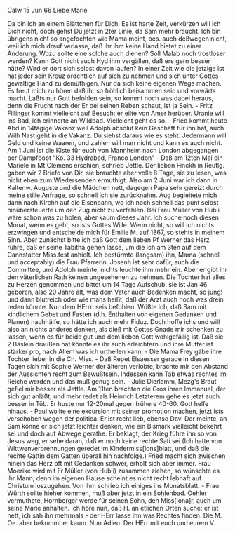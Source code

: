  Calw 15 Jun 66
Liebe Marie

Da bin ich an einem Blättchen für Dich. Es ist harte Zeit, verkürzen will ich Dich nicht, doch gehst Du jetzt in 2ter Linie, da Sam mehr braucht. Ich bin übrigens nicht so angefochten wie Mama meint, bes. auch deßwegen nicht, weil ich mich drauf verlasse, daß ihr ihm keine Hand bietet zu einer Änderung. Wozu sollte eine solche auch dienen? Soll Malab noch trostloser werden? Kann Gott nicht auch Hyd ihm vergällen, daß ers gern besser hätte? Wird er dort sich selbst davon laufen? In einer Zeit wie die jetzige ist hat jeder sein Kreuz ordentlich auf sich zu nehmen und sich unter Gottes gewaltige Hand zu demüthigen. Nur da sich keine eigenen Wege machen. Es freut mich zu hören daß ihr so fröhlich beisammen seid und vorwärts macht. Laßts nur Gott befohlen sein, so kommt noch was dabei heraus, denn die Frucht nach der Er bei seinen Reben schaut, ist ja Sein. - Fritz Fillinger kommt vielleicht auf Besuch; er eilte von Amer herüber. Uranie will ins Bad, ich erinnerte an Wildbad. Vielleicht geht es so. - Fried kommt heute Abd in 14tägige Vakanz weil Adolph absolut kein Geschäft für ihn hat, auch Wilh Nast geht in die Vakanz. Du siehst daraus wie es steht. Jedermann will Geld und keine Waaren, und zahlen will man nicht und kann es auch nicht. Am 1 Juni ist die Kiste für euch von Mannheim nach London abgegangen per Dampfboot "Ko. 33 Hydrabad, Franco London" - Daß am 12ten Mai ein Mariele in Mt Clemens erschien, schrieb Jettle. Der lieben Finckh in Reutlg. gaben wir 2 Briefe von Dir, sie brauchte aber volle 8 Tage, sie zu lesen, was nicht eben zum Wiedersenden ermuthigt. Also am 2 Juni war ich dann in Kaltenw. Auguste und die Mädchen nett, dagegen Papa sehr gereizt durch meine stille Anfrage, so schnell ich sie zurücknahm. Aug begleitete mich dann nach Kirchh auf die Eisenbahn, wo ich noch schnell das punt selbst hinübersteuerte um den Zug nicht zu verfehlen. Bei Frau Müller von Hubli wäre schon was zu holen, aber kaum dieses Jahr. Ich suche noch diesen Monat, wenn es geht, so ists Gottes Wille. Wenn nicht, so will ich nichts erzwingen und entscheide mich für Emilie M. auf 1867, so stehts in meinem Sinn. Aber zunächst bitte ich daß Gott dem lieben Pf Werner das Herz rühre, daß er seine Tabitha gehen lasse, um die ich am 3ten auf dem Cannstatter Miss.fest anhielt. Ich bestürmte (langsam) ihn, Mama (schnell und acceptably) die Frau Pfarrerin. Josenh ist sehr dafür, auch die Committee, und Adolph meinte, nichts leuchte ihm mehr ein. Aber er gibt ihr den väterlichen Rath keinen ungesehenen zu nehmen. Die Tochter hat alles zu Herzen genommen und bittet um 14 Tage Aufschub. sie ist Jan 46 geboren, also 20 Jahre alt, was dem Vater auch Bedenken macht, so jung! und dann blutreich oder wie mans heißt, daß der Arzt auch noch was drein reden könnte. Nun dem HErrn seis befohlen. Wüßte ich, daß Sam mit kindlichem Gebet und Fasten (d.h. Enthalten von eigenen Gedanken und Planen) nachhälfe, so hätte ich auch mehr Fiduz. Doch hoffe ichs und will also an nichts anderes denken, als dieß mit Gottes Gnade mir schenken zu lassen, wenn es für beide gut und dem lieben Gott wohlgefällig ist. Daß sie 2 Bäslein draußen hat könnte es ihr auch erleichtern und ihre Mutter ist stärker pro, nach Allem was ich urtheilen kann. - Die Mama Frey gäbe ihre Tochter lieber in die Ch. Miss. - Daß Repet Elsaesser gerade in diesen Tagen sich mit Sophie Werner der älteren verlobte, brachte mir den Abstand der Aussichten recht zum Bewußtsein. Indessen kann Tab etwas rechtes im Reiche werden und das muß genug sein. - Julie Dierlamm, Mezg's Braut gefiel mir besser als Jettle. Am 11ten brachten die Gros ihren Immanuel, der sich gut anläßt, und mehr redet als Heinrich Letzterem gehe es jetzt auch besser in Tüb. Er huste nur 12-20mal gegen frühere 40-60. Gott helfe hinaus. - Paul wollte eine excursion mit seiner promotion machen, jetzt ists verschoben wegen der politica. Er ist recht lieb, ebenso Dav. Der meinte, an Sam könne er sich jetzt leichter denken, wie ein Bismark vielleicht bekehrt sei und doch auf Abwege gerathe. Er beklagt, der Krieg führe ihn so von Jesus weg, er sehe daran, daß er noch keine rechte Sati sei (Ich hatte von Wittwenverbrennungen geredet im Kindermiss[ions]blatt, und daß die rechte Gattin dem Gatten überall hin nachfolge.) Fried macht sich zwischen hinein das Herz oft mit Gedanken schwer, erholt sich aber immer. Frau Moerike wird mit Fr Müller (von Hubli) zusammen ziehen, so wünschte es ihr Mann; denn im eigenen Hause scheint es nicht recht lebhaft auf Christum loszugehen. Von ihm <Moerike> schrieb ich einiges ins Monatsblatt. - Frau Würth sollte hieher kommen, muß aber jetzt in ein Sohlenbad. Oehler vermuthete, Hornberger werde für seinen Sohn, den Miss[iona]r, auch um seine Marie anhalten. Ich höre nun, daß H. an etlichen Orten suche: er ist nett, ich sah ihn mehrmals - der HErr lasse ihn was Rechtes finden. Die M. Oe. aber bekommt er kaum. Nun Adieu. Der HErr mit euch und  eurem V.

